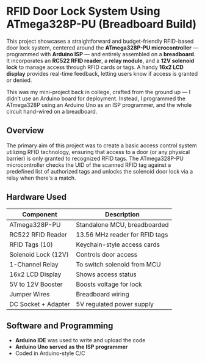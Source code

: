 # RFID Door Lock System Using ATmega328P-PU (Breadboard Build)

This project showcases a straightforward and budget-friendly RFID-based door lock system, centered around the **ATmega328P-PU microcontroller** — programmed with **Arduino ISP** — and entirely assembled on a **breadboard**. It incorporates an **RC522 RFID reader**, a **relay module**, and a **12V solenoid lock** to manage access through RFID cards or tags. A handy **16x2 LCD display** provides real-time feedback, letting users know if access is granted or denied.

This was my mini-project back in college, crafted from the ground up — I didn’t use an Arduino board for deployment. Instead, I programmed the ATmega328P using an Arduino Uno as an ISP programmer, and the whole circuit hand-wired on a breadboard.

## Overview

The primary aim of this project was to create a basic access control system utilizing RFID technology, ensuring that access to a door (or any physical barrier) is only granted to recognized RFID tags. The ATmega328P-PU microcontroller checks the UID of the scanned RFID tag against a predefined list of authorized tags and unlocks the solenoid door lock via a relay when there's a match.

## Hardware Used

| Component | Description |
|---------------------|---------------------------------|
| ATmega328P-PU | Standalone MCU, breadboarded |
| RC522 RFID Reader | 13.56 MHz reader for RFID tags |
| RFID Tags (10) | Keychain-style access cards |
| Solenoid Lock (12V) | Controls door access |
| 1-Channel Relay | To switch solenoid from MCU |
| 16x2 LCD Display | Shows access status |
| 5V to 12V Booster | Boosts voltage for lock |
| Jumper Wires | Breadboard wiring |
| DC Socket + Adapter | 5V regulated power supply |


## Software and Programming

- **Arduino IDE** was used to write and upload the code
- **Arduino Uno served as the ISP programmer**
- Coded in Arduino-style C/C
